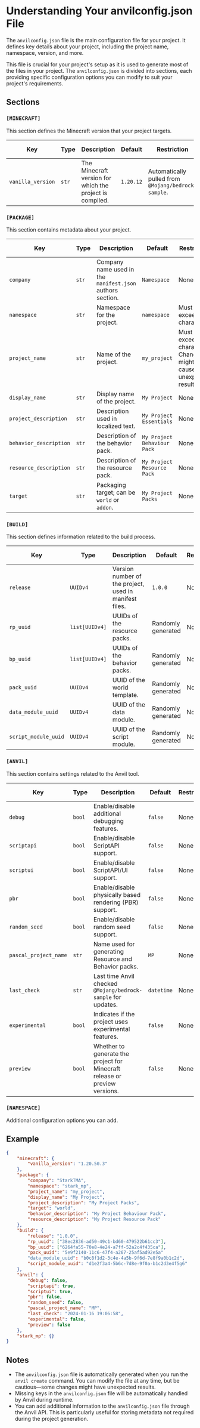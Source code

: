 # Understanding Your anvilconfig.json File

The `anvilconfig.json` file is the main configuration file for your project. It defines key details about your project, including the project name, namespace, version, and more.

This file is crucial for your project's setup as it is used to generate most of the files in your project. The `anvilconfig.json` is divided into sections, each providing specific configuration options you can modify to suit your project's requirements.

## Sections

### `[MINECRAFT]`

This section defines the Minecraft version that your project targets.

| Key               | Type  | Description                                              | Default   | Restriction                                         | Can be Changed |
| ----------------- | ----- | -------------------------------------------------------- | --------- | --------------------------------------------------- | -------------- |
| `vanilla_version` | `str` | The Minecraft version for which the project is compiled. | `1.20.12` | Automatically pulled from `@Mojang/bedrock-sample`. | No             |

### `[PACKAGE]`

This section contains metadata about your project.

| Key                    | Type  | Description                                               | Default                     | Restriction                                                             | Can be Changed |
| ---------------------- | ----- | --------------------------------------------------------- | --------------------------- | ----------------------------------------------------------------------- | -------------- |
| `company`              | `str` | Company name used in the `manifest.json` authors section. | `Namespace`                 | None                                                                    | Yes            |
| `namespace`            | `str` | Namespace for the project.                                | `namespace`                 | Must not exceed 8 characters.                                           | Not Advised    |
| `project_name`         | `str` | Name of the project.                                      | `my_project`                | Must not exceed 16 characters. Changing might cause unexpected results. | Not Advised    |
| `display_name`         | `str` | Display name of the project.                              | `My Project`                | None                                                                    | Yes            |
| `project_description`  | `str` | Description used in localized text.                       | `My Project Essentials`     | None                                                                    | Yes            |
| `behavior_description` | `str` | Description of the behavior pack.                         | `My Project Behaviour Pack` | None                                                                    | Yes            |
| `resource_description` | `str` | Description of the resource pack.                         | `My Project Resource Pack`  | None                                                                    | Yes            |
| `target`               | `str` | Packaging target; can be `world` or `addon`.              | `My Project Packs`          | None                                                                    | Yes            |

### `[BUILD]`

This section defines information related to the build process.

| Key                  | Type           | Description                                            | Default            | Restriction | Can be Changed |
| -------------------- | -------------- | ------------------------------------------------------ | ------------------ | ----------- | -------------- |
| `release`            | `UUIDv4`       | Version number of the project, used in manifest files. | `1.0.0`            | None        | Yes            |
| `rp_uuid`            | `list[UUIDv4]` | UUIDs of the resource packs.                           | Randomly generated | None        | Yes            |
| `bp_uuid`            | `list[UUIDv4]` | UUIDs of the behavior packs.                           | Randomly generated | None        | Yes            |
| `pack_uuid`          | `UUIDv4`       | UUID of the world template.                            | Randomly generated | None        | Yes            |
| `data_module_uuid`   | `UUIDv4`       | UUID of the data module.                               | Randomly generated | None        | Yes            |
| `script_module_uuid` | `UUIDv4`       | UUID of the script module.                             | Randomly generated | None        | Yes            |

### `[ANVIL]`

This section contains settings related to the Anvil tool.

| Key                   | Type   | Description                                                                | Default    | Restriction | Can be Changed |
| --------------------- | ------ | -------------------------------------------------------------------------- | ---------- | ----------- | -------------- |
| `debug`               | `bool` | Enable/disable additional debugging features.                              | `false`    | None        | Yes            |
| `scriptapi`           | `bool` | Enable/disable ScriptAPI support.                                          | `false`    | None        | Yes            |
| `scriptui`            | `bool` | Enable/disable ScriptAPI/UI support.                                       | `false`    | None        | Yes            |
| `pbr`                 | `bool` | Enable/disable physically based rendering (PBR) support.                   | `false`    | None        | Yes            |
| `random_seed`         | `bool` | Enable/disable random seed support.                                        | `false`    | None        | Yes            |
| `pascal_project_name` | `str`  | Name used for generating Resource and Behavior packs.                      | `MP`       | None        | Yes            |
| `last_check`          | `str`  | Last time Anvil checked `@Mojang/bedrock-sample` for updates.              | `datetime` | None        | Not Advised    |
| `experimental`        | `bool` | Indicates if the project uses experimental features.                       | `false`    | None        | Yes            |
| `preview`             | `bool` | Whether to generate the project for Minecraft release or preview versions. | `false`    | None        | Yes            |

### `[NAMESPACE]`

Additional configuration options you can add.

## Example

```json
{
	"minecraft": {
		"vanilla_version": "1.20.50.3"
	},
	"package": {
		"company": "StarkTMA",
		"namespace": "stark_mp",
		"project_name": "my_project",
		"display_name": "My Project",
		"project_description": "My Project Packs",
		"target": "world",
		"behavior_description": "My Project Behaviour Pack",
		"resource_description": "My Project Resource Pack"
	},
	"build": {
		"release": "1.0.0",
		"rp_uuid": ["38ec2836-ad50-49c1-bd60-479522b61cc3"],
		"bp_uuid": ["6264fa55-70e8-4e24-a7ff-52a2c4f435ca"],
		"pack_uuid": "5e9f2140-11c6-47f4-a267-25af5ad92e5a"
        "data_module_uuid": "b0c8f1d2-3c4e-4a5b-9f6d-7e8f9a0b1c2d",
        "script_module_uuid": "d1e2f3a4-5b6c-7d8e-9f0a-b1c2d3e4f5g6"
	},
	"anvil": {
		"debug": false,
		"scriptapi": true,
		"scriptui": true,
		"pbr": false,
		"random_seed": false,
		"pascal_project_name": "MP",
		"last_check": "2024-01-16 19:06:58",
		"experimental": false,
        "preview": false
	},
	"stark_mp": {}
}
```

## Notes

- The `anvilconfig.json` file is automatically generated when you run the `anvil create` command. You can modify the file at any time, but be cautious—some changes might have unexpected results.
- Missing keys in the `anvilconfig.json` file will be automatically handled by Anvil during runtime.
- You can add additional information to the `anvilconfig.json` file through the Anvil API. This is particularly useful for storing metadata not required during the project generation.
